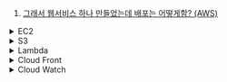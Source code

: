 1. [그래서 웹서비스 하나 만들었는데 배포는 어떻게함? (AWS)](https://youtu.be/cOUhREAWJNw)

<details>
<summary>EC2</summary>

1. [Amazon EC2 Full Course](https://youtube.com/playlist?list=PLQP5dDPLts67aj6KZCeGOqm_f7JAJDsAD)
1. [AWS docs: Amazon EC2 인스턴스 관리](https://docs.aws.amazon.com/ko_kr/sdk-for-javascript/v2/developer-guide/ec2-example-managing-instances.html)

</details>

<details>
<summary>S3</summary>

1. [Amazon S3 bucket: Getting started in Node.js](https://docs.aws.amazon.com/sdk-for-javascript/v3/developer-guide/getting-started-nodejs.html)

</details>

<details>
<summary>Lambda</summary>

1. [Three ways to use AWS services from a Lambda in a VPC](https://www.alexdebrie.com/posts/aws-lambda-vpc/)

</details>

<details>
<summary>Cloud Front</summary>

1. [AWS CloudFront Tutorial | AWS CloudFront Tutorial For Beginners | AWS Tutorial | Simplilearn](https://youtu.be/Vr4N_ZA-uGo)
1. [AWS CloudFront CDN for S3 Tutorial | Amazon CloudFront Demo](https://youtu.be/-DDGYzKtNwc)

</details>

<details>
<summary>Cloud Watch</summary>

1. [AWS docs: Amazon CloudWatch Features](https://aws.amazon.com/cloudwatch/features/#:~:text=CloudWatch%20enables%20you%20to%20monitor,building%20applications%20and%20business%20value.)

</details>
